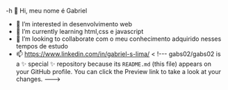 -h 👋 Hi, meu nome é Gabriel
- 👀 I’m interested in  desenvolvimento web
- 🌱 I’m currently learning  html,css e javascript
- 💞️ I’m looking to collaborate  com o meu conhecimento  adquirido nesses tempos de estudo
- 📫 https://www.linkedin.com/in/gabriel-s-lima/
< 
!---
gabs02/gabs02 is a ✨ special ✨ repository because its `README.md` (this file) appears on your GitHub profile.
You can click the Preview link to take a look at your changes.
--->
